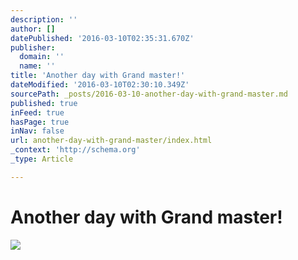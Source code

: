 ```yaml
---
description: ''
author: []
datePublished: '2016-03-10T02:35:31.670Z'
publisher:
  domain: ''
  name: ''
title: 'Another day with Grand master!'
dateModified: '2016-03-10T02:30:10.349Z'
sourcePath: _posts/2016-03-10-another-day-with-grand-master.md
published: true
inFeed: true
hasPage: true
inNav: false
url: another-day-with-grand-master/index.html
_context: 'http://schema.org'
_type: Article

---
```

# Another day with Grand master!
![](https://the-grid-user-content.s3-us-west-2.amazonaws.com/579d5c88-31e2-4312-9d51-839d29d59a14.png)